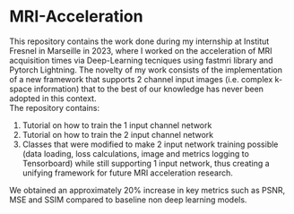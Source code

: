 # MRI-Acceleration

This repository contains the work done during my internship at Institut Fresnel in Marseille in 2023, where I worked on the acceleration of MRI acquisition times via Deep-Learning tecniques using fastmri library and Pytorch Lightning. 
The novelty of my work consists of the implementation of a new framework that supports 2 channel input images (i.e. complex k-space information) that to the best of our knowledge has never been adopted in this context. \
The repository contains: 
1. Tutorial on how to train the 1 input channel network 
2. Tutorial on how to train the 2 input channel network
3. Classes that were modified to make 2 input network training possible (data loading, loss calculations, image and metrics logging to Tensorboard) while still supporting 1 input network, thus creating a unifying framework for future MRI acceleration research.
   
   
We obtained an approximately 20% increase in key metrics such as PSNR, MSE and SSIM compared to baseline non deep learning models. 
